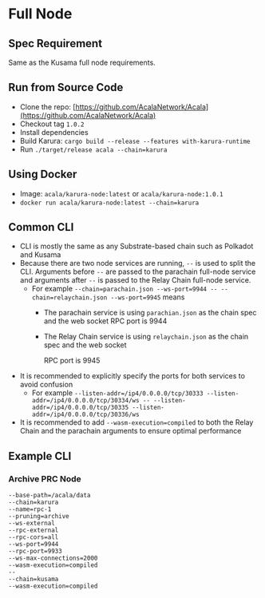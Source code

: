 # Full Node

## Spec Requirement

Same as the Kusama full node requirements.

## Run from Source Code

* Clone the repo: [https://github.com/AcalaNetwork/Acala](https://github.com/AcalaNetwork/Acala)
* Checkout tag `1.0.2`
* Install dependencies
* Build Karura: `cargo build --release --features with-karura-runtime`
* Run `./target/release acala --chain=karura`

## Using Docker

* Image: `acala/karura-node:latest` or `acala/karura-node:1.0.1`
* `docker run acala/karura-node:latest --chain=karura`

## Common CLI

* CLI is mostly the same as any Substrate-based chain such as Polkadot and Kusama
* Because there are two node services are running, `--` is used to split the CLI. Arguments before `--` are passed to the parachain full-node service and arguments after `--` is passed to the Relay Chain full-node service.
  * For example `--chain=parachain.json --ws-port=9944 -- --chain=relaychain.json --ws-port=9945` means
    * The parachain service is using `parachian.json` as the chain spec and the web socket RPC port is 9944
    * The Relay Chain service is using `relaychain.json` as the chain spec and the web socket

       RPC port is 9945
* It is recommended to explicitly specify the ports for both services to avoid confusion
  * For example `--listen-addr=/ip4/0.0.0.0/tcp/30333 --listen-addr=/ip4/0.0.0.0/tcp/30334/ws -- --listen-addr=/ip4/0.0.0.0/tcp/30335 --listen-addr=/ip4/0.0.0.0/tcp/30336/ws`
* It is recommended to add `--wasm-execution=compiled` to both the Relay Chain and the parachain arguments to ensure optimal performance

## Example CLI

### Archive PRC Node

```text
--base-path=/acala/data
--chain=karura
--name=rpc-1
--pruning=archive
--ws-external
--rpc-external
--rpc-cors=all
--ws-port=9944
--rpc-port=9933
--ws-max-connections=2000
--wasm-execution=compiled
--
--chain=kusama
--wasm-execution=compiled
```

